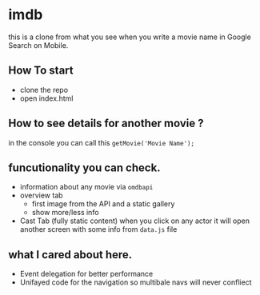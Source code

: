 # imdb
this is a clone from what you see when you write a movie name in Google Search on Mobile.


## How To start
- clone the repo
- open index.html

## How to see details for another movie ?

in the console you can call this `getMovie('Movie Name');`

## funcutionality you can check.

- information about any movie via `omdbapi`
- overview tab
    - first image from the API and a static gallery
    - show more/less info
- Cast Tab (fully static content)
    when you click on any actor it will open another screen with some info  from `data.js` file

## what I cared about here.
- Event delegation for better performance
- Unifayed code for the navigation so multibale navs will never confliect 

